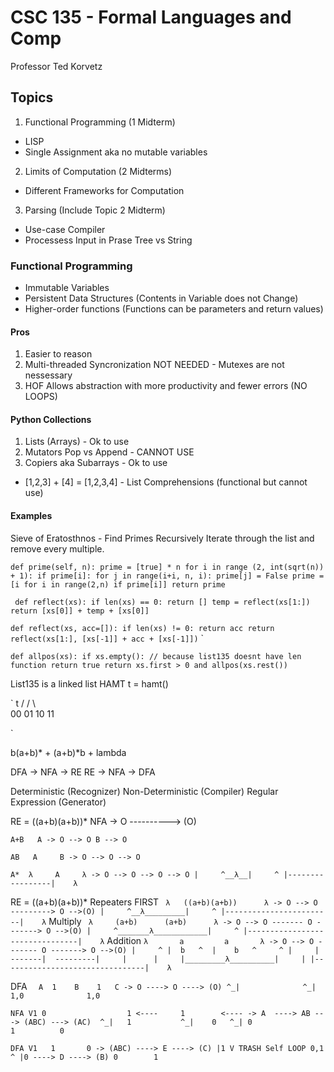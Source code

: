 # CSC 135 - Formal Languages and Comp

Professor Ted Korvetz

## Topics

1. Functional Programming (1 Midterm)

- LISP
- Single Assignment aka no mutable variables

2. Limits of Computation (2 Midterms)

- Different Frameworks for Computation

3. Parsing (Include Topic 2 Midterm)

- Use-case Compiler
- Processess Input in Prase Tree vs String

### Functional Programming

- Immutable Variables
- Persistent Data Structures (Contents in Variable does not Change)
- Higher-order functions (Functions can be parameters and return values)

#### Pros

1. Easier to reason
2. Multi-threaded Syncronization NOT NEEDED - Mutexes are not nessessary
3. HOF Allows abstraction with more productivity and fewer errors (NO LOOPS)

#### Python Collections

1. Lists (Arrays) - Ok to use
2. Mutators Pop vs Append - CANNOT USE
3. Copiers aka Subarrays - Ok to use

- [1,2,3] + [4] = [1,2,3,4] - List Comprehensions (functional but cannot use)

#### Examples

Sieve of Eratosthnos - Find Primes Recursively
Iterate through the list and remove every multiple.

`def prime(self, n):
    prime = [true] * n
        for i in range (2, int(sqrt(n)) + 1):
            if prime[i]:
                for j in range(i+i, n, i):
                    prime[j] = False
    prime = [i for i in range(2,n) if prime[i]]
    return prime`

` def reflect(xs):
    if len(xs) == 0:
        return []
    temp = reflect(xs[1:])
    return [xs[0]] + temp + [xs[0]]`

`def reflect(xs, acc=[]):
    if len(xs) != 0:
        return acc
    return reflect(xs[1:], [xs[-1]] + acc + [xs[-1]])`
`

`def allpos(xs):
    if xs.empty(): // because list135 doesnt have len function
        return true
    return xs.first > 0 and allpos(xs.rest())
`

List135 is a linked list
HAMT
t = hamt()

` t
/ / \ \
00 01 10 11

`

b(a+b)* + (a+b)*b + lambda

DFA -> NFA -> RE
RE -> NFA -> DFA

Deterministic (Recognizer)
Non-Deterministic (Compiler)
Regular Expression (Generator)

RE = ((a+b)(a+b))\*
NFA -> O ----------> (O)

`A+B  
      A
-> O --> O
      B
     --> O`

`AB  
      A     B
-> O --> O --> O`

`A* 
      λ     A     λ
-> O --> O --> O --> O
   |     ^__λ__|     ^
   |-----------------|   
            λ      
`

RE = ((a+b)(a+b))\*
Repeaters FIRST
`
       λ   ((a+b)(a+b))      λ
-> O --> O ---------> O -->(O)
   |     ^__λ_________|     ^
   |------------------------|   
            λ`
Multiply
`
     λ     (a+b)      (a+b)      λ
-> O --> O ------- O -------> O -->(O)
   |     ^_______λ____________|     ^
   |--------------------------------|   
            λ`
Addition
`λ       a         a       λ
-> O --> O ------- O -------> O -->(O)
   |     ^ |  b   ^  |    b   ^     ^
   |     | -------|  ---------|     |     
   |     |_________λ__________|     |
   |--------------------------------|   
                   λ`

DFA
`  A  1    B    1   C
-> O ----> O ----> (O)
  ^_|              ^_| 
  1,0              1,0`

`NFA V1
        0                  1
      <----     1        <----
-> A  ----> AB ---> (ABC) ---> (AC) 
  ^_|   1           ^_|    0   ^_|
   0                  1          0`

`DFA V1  
           1       0
-> (ABC) ----> E ----> (C)
               |1
               V
             TRASH Self LOOP 0,1
               ^
               |0
         ----> D ----> (B)
          0        1`
